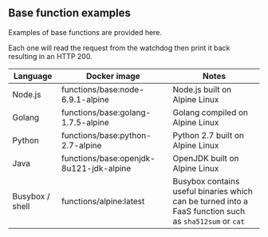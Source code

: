 ## Base function examples

Examples of base functions are provided here.

Each one will read the request from the watchdog then print it back resulting in an HTTP 200.

| Language               | Docker image                            | Notes                                  |
|------------------------|-----------------------------------------|----------------------------------------|
| Node.js                | functions/base:node-6.9.1-alpine        | Node.js built on Alpine Linux          |
| Golang                 | functions/base:golang-1.7.5-alpine      | Golang compiled on Alpine Linux        |
| Python                 | functions/base:python-2.7-alpine        | Python 2.7 built on Alpine Linux       |
| Java                   | functions/base:openjdk-8u121-jdk-alpine | OpenJDK built on Alpine Linux |
| Busybox / shell        | functions/alpine:latest            | Busybox contains useful binaries which can be turned into a FaaS function such as `sha512sum` or `cat` |
